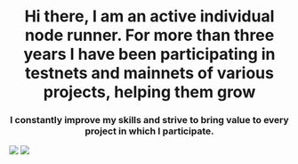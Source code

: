 <h1 align="center">Hi there, I am an active individual node runner. 
  For more than three years I have been participating in testnets and mainnets of various projects, helping them grow</h1>
<h3 align="center">I constantly improve my skills and strive to bring value to every project in which I participate.</h3>




<img src="https://i.ibb.co/9V5GYvS/Mainnets.jpg"/>
<img src="https://i.ibb.co/5c9hRjg/222.jpg" />
